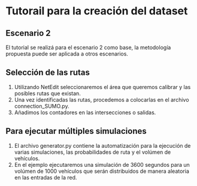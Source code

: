# Tutorail para la creación del dataset

## Escenario 2
El tutorial se realizá para el escenario 2 como base, la metodología propuesta puede ser aplicada a otros escenarios.
## Selección de las rutas
1. Utilizando NetEdit seleccionaremos el área que queremos calibrar y las posibles rutas que existan.
2. Una vez identificadas las rutas, procedemos a colocarlas en el archivo connection_SUMO.py.
3. Añadimos los contadores en las intersecciones o salidas.
## Para ejecutar múltiples simulaciones

1. El archivo generator.py contiene la automatización para la ejecución de varias simulaciones, las probabilidades de ruta y el volúmen de vehículos.
2. En el ejemplo ejecutaremos una simulación de 3600 segundos para un volúmen de 1000 vehículos que serán distribuidos de manera aleatoria en las entradas de la red. 

